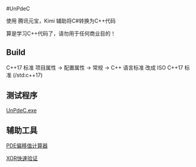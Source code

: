 #UnPdeC

使用 腾讯元宝，Kimi 辅助将C#转换为C++代码

算是学习C++代码了，请勿用于任何商业目的！

## Build
C++17 标准
项目属性 -> 配置属性 -> 常规 -> C++ 语言标准
改成 ISO C++17 标准 (/std:c++17)

## 测试程序

[UnPdeC.exe](TestRelease/UnPdeC.exe)

## 辅助工具

[PDE偏移值计算器](Tools/OffsetCalc.html)

[XOR快速验证](Tools/FastXor.html)